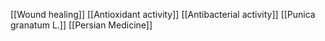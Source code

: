 [[Wound healing]]
[[Antioxidant activity]]
[[Antibacterial activity]]
[[Punica granatum L.]]
[[Persian Medicine]]
